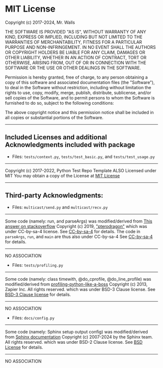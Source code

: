 # MIT License

Copyright (c) 2017-2024, Mr. Walls

THE SOFTWARE IS PROVIDED "AS IS", WITHOUT WARRANTY OF ANY KIND, EXPRESS OR
IMPLIED, INCLUDING BUT NOT LIMITED TO THE WARRANTIES OF MERCHANTABILITY,
FITNESS FOR A PARTICULAR PURPOSE AND NON-INFRINGEMENT. IN NO EVENT SHALL THE
AUTHORS OR COPYRIGHT HOLDERS BE LIABLE FOR ANY CLAIM, DAMAGES OR OTHER
LIABILITY, WHETHER IN AN ACTION OF CONTRACT, TORT OR OTHERWISE, ARISING FROM,
OUT OF OR IN CONNECTION WITH THE SOFTWARE OR THE USE OR OTHER DEALINGS IN THE
SOFTWARE.

Permission is hereby granted, free of charge, to any person obtaining a copy
of this software and associated documentation files (the "Software"), to deal
in the Software without restriction, including without limitation the rights
to use, copy, modify, merge, publish, distribute, sublicense, and/or sell
copies of the Software, and to permit persons to whom the Software is
furnished to do so, subject to the following conditions:

The above copyright notice and this permission notice shall be included in all
copies or substantial portions of the Software.



***

## Included Licenses and additional Acknowledgments included with package

* Files: `tests/context.py`, `tests/test_basic.py`, and `tests/test_usage.py`
***
Copyright (c) 2017-2022, Python Test Repo Template
ALSO Licensed under MIT
You may obtain a copy of the License at
[MIT License](http://www.github.com/reactive-firewall/python-repo/LICENSE.md)
***

## Third-party Acknowledgments:

* Files: `multicast/send.py` and `multicast/recv.py`
***
Some code (namely: run, and parseArgs) was modified/derived from
[This answer on stackoverflow](https://stackoverflow.com/a/52791404)
Copyright (c) 2019, ["pterodragon"](https://stackoverflow.com/users/5256940/pterodragon)
which was under CC-by-sa-4 license.
See [CC-by-sa-4](https://creativecommons.org/licenses/by-sa/4.0/) for details.
The code in `parseArgs`, `run`, and `main` are thus also under
CC-by-sa-4
See [CC-by-sa-4](https://creativecommons.org/licenses/by-sa/4.0/) for details.
***
NO ASSOCIATION

* Files: `tests/profiling.py`
***
Some code (namely: class timewith, @do_cprofile, @do_line_profile) was modified/derived from
[profiling-python-like-a-boss](https://github.com/zapier/profiling-python-like-a-boss/tree/1ab93a1154)
Copyright (c) 2013, Zapier Inc. All rights reserved.
which was under BSD-3 Clause license.
See [BSD-3 Clause license](https://github.com/zapier/profiling-python-like-a-boss/blob/1ab93a1154/LICENSE.md) for details.
***
NO ASSOCIATION

* Files: `docs/config.py`
***
Some code (namely: Sphinx setup output config) was modified/derived from
[Sphinx documentation](https://github.com/sphinx-doc/sphinx/blob/569fde84d49c984282355c768c16426af83132e2/doc/conf.py)
Copyright (c) 2007-2024 by the Sphinx team. All rights reserved.
which was under BSD-2 Clause license.
See [BSD License](https://github.com/sphinx-doc/sphinx/blob/569fde84d49c984282355c768c16426af83132e2/LICENSE.rst) for details.
***
NO ASSOCIATION
